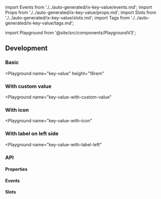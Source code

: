 import Events from './../auto-generated/ix-key-value/events.md';
import Props from './../auto-generated/ix-key-value/props.md';
import Slots from './../auto-generated/ix-key-value/slots.md';
import Tags from './../auto-generated/ix-key-value/tags.md';

import Playground from '@site/src/components/PlaygroundV3';

## Development

<Tags />

### Basic

<Playground
name="key-value"
height="16rem"
>
</Playground>

### With custom value

<Playground
name="key-value-with-custom-value"
>
</Playground>

### With icon

<Playground
name="key-value-with-icon"
>
</Playground>

### With label on left side

<Playground
name="key-value-with-label-left"
>
</Playground>

### API

#### Properties

<Props />

#### Events

<Events />

#### Slots

<Slots />
